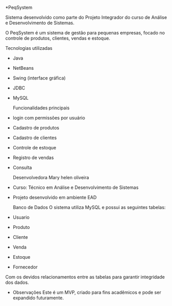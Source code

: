   *PeqSystem

  Sistema desenvolvido como parte do Projeto Integrador do curso de Análise e Desenvolvimento de Sistemas.

  O PeqSystem é um sistema de gestão para pequenas empresas, focado no controle de produtos, clientes, vendas e estoque.

  Tecnologias utilizadas
- Java
- NetBeans
- Swing (interface gráfica)
- JDBC
- MySQL
  
  Funcionalidades principais
- login com permissões por usuário
- Cadastro de produtos
- Cadastro de clientes
- Controle de estoque
- Registro de vendas
- Consulta

  Desenvolvedora
  Mary helen oliveira
- Curso: Técnico em Análise e Desenvolvimento de Sistemas
- Projeto desenvolvido em ambiente EAD
 
  Banco de Dados
  O sistema utiliza MySQL e possui as seguintes tabelas:
- Usuario
- Produto
- Cliente
- Venda
- Estoque
- Fornecedor
  
Com os devidos relacionamentos entre as tabelas para garantir integridade dos dados.

* Observações
Este é um MVP, criado para fins acadêmicos e pode ser expandido futuramente.
